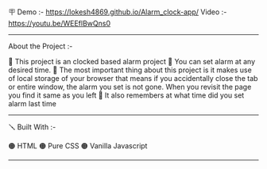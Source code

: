 🪧 Demo :- https://lokesh4869.github.io/Alarm_clock-app/
Video :-  https://youtu.be/WEEflBwQns0

---

About the Project :-

🔴 This project is an clocked based alarm project
🔴 You can set alarm at any desired time.
🔴 The most important thing about this project is it makes use of local storage of your browser that means if you accidentally close the tab or entire
window, the alarm you set is not gone. When you revisit the page you find it same as you left
🔴 It also remembers at what time did you set alarm last time

---

🪛 Built With :-

🟠 HTML
🟠 Pure CSS
🟠 Vanilla Javascript

---

